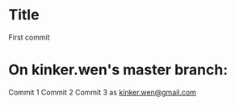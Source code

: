 # Title

First commit

# On kinker.wen's master branch:

Commit 1
Commit 2
Commit 3 as kinker.wen@gmail.com
